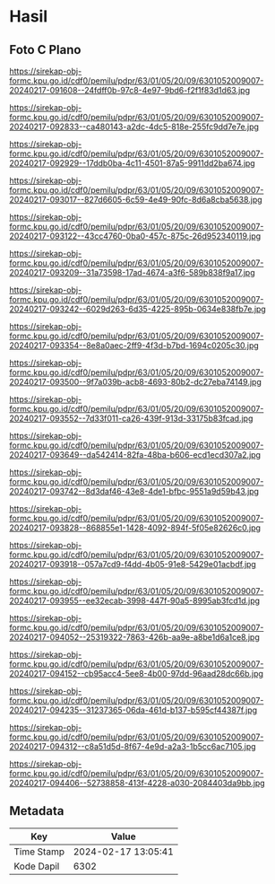 # Hasil

## Foto C Plano

https://sirekap-obj-formc.kpu.go.id/cdf0/pemilu/pdpr/63/01/05/20/09/6301052009007-20240217-091608--24fdff0b-97c8-4e97-9bd6-f2f1f83d1d63.jpg

https://sirekap-obj-formc.kpu.go.id/cdf0/pemilu/pdpr/63/01/05/20/09/6301052009007-20240217-092833--ca480143-a2dc-4dc5-818e-255fc9dd7e7e.jpg

https://sirekap-obj-formc.kpu.go.id/cdf0/pemilu/pdpr/63/01/05/20/09/6301052009007-20240217-092929--17ddb0ba-4c11-4501-87a5-9911dd2ba674.jpg

https://sirekap-obj-formc.kpu.go.id/cdf0/pemilu/pdpr/63/01/05/20/09/6301052009007-20240217-093017--827d6605-6c59-4e49-90fc-8d6a8cba5638.jpg

https://sirekap-obj-formc.kpu.go.id/cdf0/pemilu/pdpr/63/01/05/20/09/6301052009007-20240217-093122--43cc4760-0ba0-457c-875c-26d952340119.jpg

https://sirekap-obj-formc.kpu.go.id/cdf0/pemilu/pdpr/63/01/05/20/09/6301052009007-20240217-093209--31a73598-17ad-4674-a3f6-589b838f9a17.jpg

https://sirekap-obj-formc.kpu.go.id/cdf0/pemilu/pdpr/63/01/05/20/09/6301052009007-20240217-093242--6029d263-6d35-4225-895b-0634e838fb7e.jpg

https://sirekap-obj-formc.kpu.go.id/cdf0/pemilu/pdpr/63/01/05/20/09/6301052009007-20240217-093354--8e8a0aec-2ff9-4f3d-b7bd-1694c0205c30.jpg

https://sirekap-obj-formc.kpu.go.id/cdf0/pemilu/pdpr/63/01/05/20/09/6301052009007-20240217-093500--9f7a039b-acb8-4693-80b2-dc27eba74149.jpg

https://sirekap-obj-formc.kpu.go.id/cdf0/pemilu/pdpr/63/01/05/20/09/6301052009007-20240217-093552--7d33f011-ca26-439f-913d-33175b83fcad.jpg

https://sirekap-obj-formc.kpu.go.id/cdf0/pemilu/pdpr/63/01/05/20/09/6301052009007-20240217-093649--da542414-82fa-48ba-b606-ecd1ecd307a2.jpg

https://sirekap-obj-formc.kpu.go.id/cdf0/pemilu/pdpr/63/01/05/20/09/6301052009007-20240217-093742--8d3daf46-43e8-4de1-bfbc-9551a9d59b43.jpg

https://sirekap-obj-formc.kpu.go.id/cdf0/pemilu/pdpr/63/01/05/20/09/6301052009007-20240217-093828--868855e1-1428-4092-894f-5f05e82626c0.jpg

https://sirekap-obj-formc.kpu.go.id/cdf0/pemilu/pdpr/63/01/05/20/09/6301052009007-20240217-093918--057a7cd9-f4dd-4b05-91e8-5429e01acbdf.jpg

https://sirekap-obj-formc.kpu.go.id/cdf0/pemilu/pdpr/63/01/05/20/09/6301052009007-20240217-093955--ee32ecab-3998-447f-90a5-8995ab3fcd1d.jpg

https://sirekap-obj-formc.kpu.go.id/cdf0/pemilu/pdpr/63/01/05/20/09/6301052009007-20240217-094052--25319322-7863-426b-aa9e-a8be1d6a1ce8.jpg

https://sirekap-obj-formc.kpu.go.id/cdf0/pemilu/pdpr/63/01/05/20/09/6301052009007-20240217-094152--cb95acc4-5ee8-4b00-97dd-96aad28dc66b.jpg

https://sirekap-obj-formc.kpu.go.id/cdf0/pemilu/pdpr/63/01/05/20/09/6301052009007-20240217-094235--31237365-06da-461d-b137-b595cf44387f.jpg

https://sirekap-obj-formc.kpu.go.id/cdf0/pemilu/pdpr/63/01/05/20/09/6301052009007-20240217-094312--c8a51d5d-8f67-4e9d-a2a3-1b5cc6ac7105.jpg

https://sirekap-obj-formc.kpu.go.id/cdf0/pemilu/pdpr/63/01/05/20/09/6301052009007-20240217-094406--52738858-413f-4228-a030-2084403da9bb.jpg


## Metadata

| Key        | Value               |
| ---------- | ------------------- |
| Time Stamp | 2024-02-17 13:05:41 |
| Kode Dapil | 6302                |



